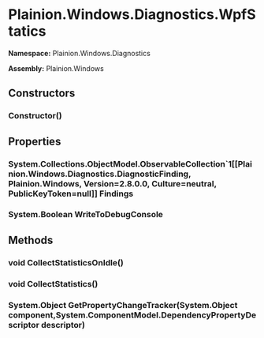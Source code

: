
# Plainion.Windows.Diagnostics.WpfStatics

**Namespace:** Plainion.Windows.Diagnostics

**Assembly:** Plainion.Windows


## Constructors

### Constructor()


## Properties

### System.Collections.ObjectModel.ObservableCollection`1[[Plainion.Windows.Diagnostics.DiagnosticFinding, Plainion.Windows, Version=2.8.0.0, Culture=neutral, PublicKeyToken=null]] Findings

### System.Boolean WriteToDebugConsole


## Methods

### void CollectStatisticsOnIdle()

### void CollectStatistics()

### System.Object GetPropertyChangeTracker(System.Object component,System.ComponentModel.DependencyPropertyDescriptor descriptor)
